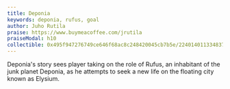 ```yaml
---
title: Deponia
keywords: deponia, rufus, goal
author: Juho Rutila
praise: https://www.buymeacoffee.com/jrutila
praiseModal: h10
collectible: 0x495f947276749ce646f68ac8c248420045cb7b5e/22401401133483726470154646596632982074884918370005149684012059441495208361985
---
```


Deponia's story sees player taking on the role of Rufus, an inhabitant of the junk planet Deponia, as he attempts to seek a new life on the floating city known as Elysium.
